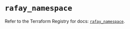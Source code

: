 # `rafay_namespace`

Refer to the Terraform Registry for docs: [`rafay_namespace`](https://registry.terraform.io/providers/rafaysystems/rafay/1.1.52/docs/resources/namespace).
